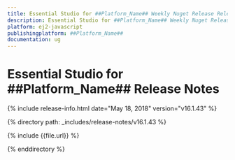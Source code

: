 ```yaml
---
title: Essential Studio for ##Platform_Name## Weekly Nuget Release Release Notes  
description: Essential Studio for ##Platform_Name## Weekly Nuget Release Release Notes  
platform: ej2-javascript
publishingplatform: ##Platform_Name##
documentation: ug
---
```


# Essential Studio for  ##Platform_Name##  Release Notes  

{% include release-info.html date="May 18, 2018"  version="v16.1.43" %} 

{% directory path: _includes/release-notes/v16.1.43 %}

{% include {{file.url}} %}

{% enddirectory %}
